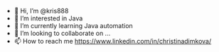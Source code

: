 - 👋 Hi, I’m @kris888
- 👀 I’m interested in Java
- 🌱 I’m currently learning Java automation
- 💞️ I’m looking to collaborate on ...
- 📫 How to reach me https://www.linkedin.com/in/christinadimkova/

<!---
kris888/kris888 is a ✨ special ✨ repository because its `README.md` (this file) appears on your GitHub profile.
You can click the Preview link to take a look at your changes.
--->
